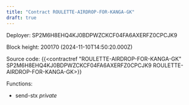 ```yaml
---
title: "Contract ROULETTE-AIRDROP-FOR-KANGA-GK"
draft: true
---
```

Deployer: SP2M6H8EHQ4KJ0BDPWZCKCF04FA6AXERFZ0CPCJK9


 



Block height: 200170 (2024-11-10T14:50:20.000Z)

Source code: {{<contractref "ROULETTE-AIRDROP-FOR-KANGA-GK" SP2M6H8EHQ4KJ0BDPWZCKCF04FA6AXERFZ0CPCJK9 ROULETTE-AIRDROP-FOR-KANGA-GK>}}

Functions:

* send-stx _private_
